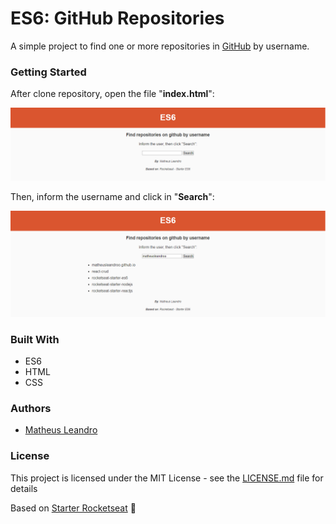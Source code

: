 # ES6: GitHub Repositories

A simple project to find one or more repositories in <a href="https://github.com/">GitHub</a> by username.

<h3>Getting Started</h3>

After clone repository, open the file "**index.html**":

<img src="img/index.png">

Then, inform the username and click in "**Search**":

<img src="img/repositories.png">

<h3>Built With</h3>

<ul>
  <li>ES6</li>
  <li>HTML</li>
  <li>CSS</li>
</ul>

<h3>Authors</h3>

<ul>
  <li><a href="http://matheusleandro.com">Matheus Leandro</a></li>
</ul>

<h3>License</h3>

This project is licensed under the MIT License - see the <a href="https://github.com/matheusleandroo/es6-github-repositories/blob/master/LICENSE">LICENSE.md</a> file for details


Based on <a href="https://rocketseat.com.br/starter">Starter Rocketseat</a> :rocket:
